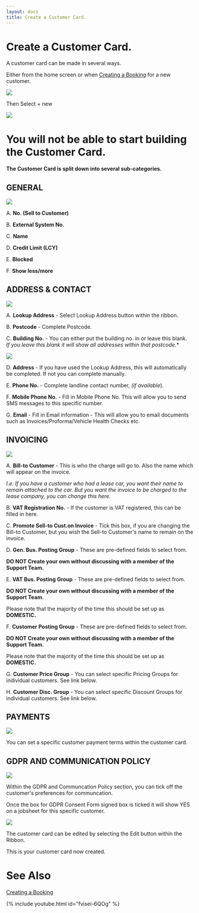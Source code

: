 ```yaml
---
layout: docs
title: Create a Customer Card.
---
```


#   Create a Customer Card. 

A customer card can be made in several ways.

Either from the home screen or when [Creating a Booking](https://docs.garagehive.co.uk/docs/garagehive-create-a-booking.html "Creating a Booking") for a new customer. 

![](media/garagehive-create-a-customer-card1.png)

Then Select + new 

![](media/garagehive-create-a-customer-card2.png)

#   You will not be able to start building the Customer Card. 

####    The Customer Card is split down into several sub-categories. 

##  GENERAL 

![](media/garagehive-create-a-customer-card3.png)

A.  **No. (Sell to Customer)** 

B.  **External System No.**

C.  **Name**

D.  **Credit Limit (LCY)**

E.  **Blocked**

F.  **Show less/more** 

##  ADDRESS & CONTACT 

![](media/garagehive-create-a-customer-card4.png)

A.  **Lookup Address** - Select Lookup Address button within the ribbon. 

B.  **Postcode** - Complete Postcode. 

C.  **Building No.** - You can either put the building no. in or leave this blank. <br>*If you leave this blank it will show all addresses within that postcode.** 

![](media/garagehive-create-a-customer-card5.png)

D.  **Address** - If you have used the Lookup Address, this will automatically be completed. If not you can complete manually. 

E.  **Phone No.** - Complete landline contact number, *(if available*).

F.  **Mobile Phone No.** - Fill in Mobile Phone No. This will allow you to send SMS messages to this specific number. 

G.  **Email** - Fill in Email information - This will allow you to email documents such as Invoices/Proforma/Vehicle Health Checks etc. 

##  INVOICING 

![](media/garagehive-create-a-customer-card6.png)

A. **Bill-to Customer** - This is who the charge will go to. Also the name which will appear on the invoice.

*I.e. If you have a customer who had a lease car, you want their name to remain attached to the car. But you want the invoice to be charged to the lease company, you can change this here.*  


B.  **VAT Registration No.** - If the customer is VAT registered, this can be filled in here. 

C.  **Promote Sell-to Cust.on Invoice** - Tick this box, if you are changing the Bill-to Customer, but you wish the Sell-to Customer's name to remain on the invoice. 

D.  **Gen. Bus. Posting Group** - These are pre-defined fields to select from. 

**DO NOT Create your own without discussing with a member of the Support Team.**  

E.  **VAT Bus. Posting Group** - These are pre-defined fields to select from. 

**DO NOT Create your own without discussing with a member of the Support Team.**  

Please note that the majority of the time this should be set up as **DOMESTIC.**

F.  **Customer Posting Group** - These are pre-defined fields to select from. 

**DO NOT Create your own without discussing with a member of the Support Team.**  

Please note that the majority of the time this should be set up as **DOMESTIC.**

G.  **Customer Price Group** - You can select specific Pricing Groups for individual customers. See link below. 

H.  **Customer Disc. Group** - You can select specific Discount Groups for individual customers. See link below. 

##  PAYMENTS

![](media/garagehive-create-a-customer-card7.png)

You can set a specific customer payment terms within the customer card. 

## GDPR AND COMMUNICATION POLICY 

![](media/garagehive-create-a-customer-card8.png)

Within the GDPR and Communcation Policy section, you can tick off the customer's preferences for communcation. 

Once the box for GDPR Consent Form signed box is ticked it will show YES on a jobsheet for this specific customer.  

![](media/garagehive-create-a-customer-card9.png)

The customer card can be edited by selecting the Edit button within the Ribbon. 

This is your customer card now created. 

#   See Also

 [Creating a Booking](https://docs.garagehive.co.uk/docs/garagehive-create-a-booking.html "Creating a Booking") 

 {% include youtube.html id="fvisei-6QOg" %}


